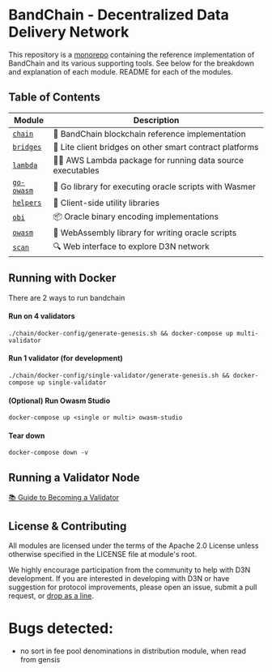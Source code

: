 # BandChain - Decentralized Data Delivery Network

This repository is a [monorepo] containing the reference implementation of BandChain and its various supporting tools. See below for the breakdown and explanation of each module. README for each of the modules.

## Table of Contents

| Module                 | Description                                               |
| ---------------------- | --------------------------------------------------------- |
| [`chain`](chain)       | 🔗 BandChain blockchain reference implementation          |
| [`bridges`](bridges)   | 📡 Lite client bridges on other smart contract platforms  |
| [`lambda`](lambda)     | 👷‍♂️ AWS Lambda package for running data source executables |
| [`go-owasm`](go-owasm) | 🐀 Go library for executing oracle scripts with Wasmer    |
| [`helpers`](helpers)   | 🔪 Client-side utility libraries                          |
| [`obi`](obi)           | 📦 Oracle binary encoding implementations                 |
| [`owasm`](owasm)       | 🔮 WebAssembly library for writing oracle scripts         |
| [`scan`](scan)         | 🔍 Web interface to explore D3N network                   |

## Running with Docker

There are 2 ways to run bandchain

#### Run on 4 validators

```
./chain/docker-config/generate-genesis.sh && docker-compose up multi-validator
```

#### Run 1 validator (for development)

```
./chain/docker-config/single-validator/generate-genesis.sh && docker-compose up single-validator
```

#### (Optional) Run Owasm Studio

```
docker-compose up <single or multi> owasm-studio
```

#### Tear down

```
docker-compose down -v
```

## Running a Validator Node

[📚 Guide to Becoming a Validator](https://medium.com/bandprotocol/bandchain-wenchang-testnet-2-how-to-join-as-a-validator-76bc4180ddd7)

## License & Contributing

All modules are licensed under the terms of the Apache 2.0 License unless otherwise specified in the LICENSE file at module's root.

We highly encourage participation from the community to help with D3N development. If you are interested in developing with D3N or have suggestion for protocol improvements, please open an issue, submit a pull request, or [drop as a line].

[monorepo]: https://en.wikipedia.org/wiki/Monorepo
[drop as a line]: mailto:connect@bandprotocol.com

# Bugs detected:
- no sort in fee pool denominations in distribution module, when read from gensis